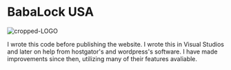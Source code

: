 # BabaLock USA

![cropped-LOGO](https://user-images.githubusercontent.com/67083470/167426698-d91df490-f2ec-427a-84da-bab84b0fe39c.png)

I wrote this code before publishing the website. I wrote this in Visual Studios and later on help from hostgator's and wordpress's software. I have made improvements since then, utilizing many of their features avaliable.
